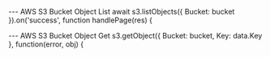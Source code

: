 --- AWS S3 Bucket Object List
await s3.listObjects({
      Bucket: bucket
    }).on('success', function handlePage(res) {
    
--- AWS S3 Bucket Object Get
s3.getObject({
              Bucket: bucket,
              Key: data.Key
            }, function(error, obj) {
